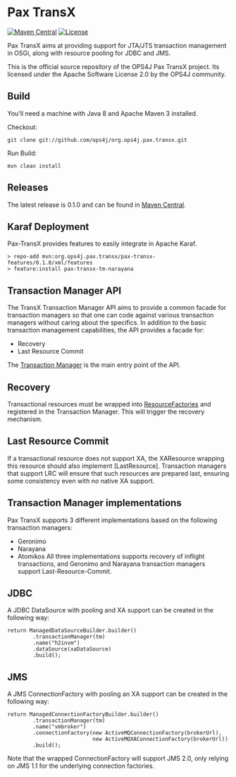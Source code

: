 Pax TransX
==========

[![Maven Central](https://maven-badges.herokuapp.com/maven-central/org.ops4j.pax.transx/pax-transx/badge.svg)](https://maven-badges.herokuapp.com/maven-central/org.ops4j.pax.transx/pax-transx)
[![License](https://img.shields.io/hexpm/l/plug.svg)](https://ops4j1.jira.com/wiki/display/ops4j/Licensing)

Pax TransX aims at providing support for JTA/JTS transaction management in OSGi, along with resource pooling for JDBC and JMS.

This is the official source repository of the OPS4J Pax TransX project.
Its licensed under the Apache Software License 2.0 by the OPS4J community.

## Build

You'll need a machine with Java 8 and Apache Maven 3 installed.

Checkout:

    git clone git://github.com/ops4j/org.ops4j.pax.transx.git

Run Build:

    mvn clean install


## Releases

The latest release is 0.1.0 and can be found in [Maven Central](https://repo1.maven.org/maven2/org/ops4j/pax/transx).

## Karaf Deployment

Pax-TransX provides features to easily integrate in Apache Karaf.
```
> repo-add mvn:org.ops4j.pax.transx/pax-transx-features/0.1.0/xml/features
> feature:install pax-transx-tm-narayana
```

## Transaction Manager API

The TransX Transaction Manager API aims to provide a common facade for transaction 
managers so that one can code against various transaction managers without caring about
the specifics.
In addition to the basic transaction management capabilities, the API provides a facade for:
 * Recovery
 * Last Resource Commit
 
The [Transaction Manager](https://github.com/ops4j/org.ops4j.pax.transx/blob/master/pax-transx-tm-api/src/main/java/org/ops4j/pax/transx/tm/TransactionManager.java) 
is the main entry point of the API.

## Recovery

Transactional resources must be wrapped into [ResourceFactories](https://github.com/ops4j/org.ops4j.pax.transx/blob/master/pax-transx-tm-api/src/main/java/org/ops4j/pax/transx/tm/ResourceFactory.java) 
and registered in the Transaction Manager.  This will trigger the recovery mechanism.

## Last Resource Commit

If a transactional resource does not support XA, the XAResource wrapping this resource should also implement [LastResource].
Transaction managers that support LRC will ensure that such resources are prepared last, ensuring some consistency even with no native XA support.
 
 ## Transaction Manager implementations
 
 Pax TransX supports 3 different implementations based on the following transaction managers:
  * Geronimo
  * Narayana
  * Atomikos
All three implementations supports recovery of inflight transactions, 
and Geronimo and Narayana transaction managers support Last-Resource-Commit.

## JDBC

A JDBC DataSource with pooling and XA support can be created in the following way:
```
return ManagedDataSourceBuilder.builder()
        .transactionManager(tm)
        .name("h2invm")
        .dataSource(xaDataSource)
        .build();
```

## JMS

A JMS ConnectionFactory with pooling an XA support can be created in the following way:
```
return ManagedConnectionFactoryBuilder.builder()
        .transactionManager(tm)
        .name("vmbroker")
        .connectionFactory(new ActiveMQConnectionFactory(brokerUrl),
                           new ActiveMQXAConnectionFactory(brokerUrl))
        .build();
```

Note that the wrapped ConnectionFactory will support JMS 2.0, only relying 
on JMS 1.1 for the underlying connection factories.
